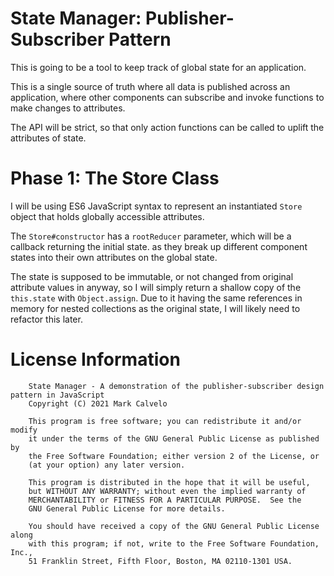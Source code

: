 # State Manager: Publisher-Subscriber Pattern
This is going to be a tool to keep track of global state for an application. 

This is a single source of truth where all data is published across an application, where other components can subscribe and invoke functions to make changes to attributes.

The API will be strict, so that only action functions can be called to uplift the attributes of state.

# Phase 1: The Store Class
I will be using ES6 JavaScript syntax to represent an instantiated ```Store``` object that holds globally accessible attributes. 

The ```Store#constructor``` has a ```rootReducer``` parameter, which will be a callback returning the initial state. as they break up different component states into their own attributes on the global state.

The state is supposed to be immutable, or not changed from original attribute values in anyway, so I will simply return a shallow copy of the ```this.state``` with ```Object.assign```. Due to it having the same references in memory for nested collections as the original state, I will likely need to refactor this later.

# License Information
```
    State Manager - A demonstration of the publisher-subscriber design pattern in JavaScript
    Copyright (C) 2021 Mark Calvelo

    This program is free software; you can redistribute it and/or modify
    it under the terms of the GNU General Public License as published by
    the Free Software Foundation; either version 2 of the License, or
    (at your option) any later version.

    This program is distributed in the hope that it will be useful,
    but WITHOUT ANY WARRANTY; without even the implied warranty of
    MERCHANTABILITY or FITNESS FOR A PARTICULAR PURPOSE.  See the
    GNU General Public License for more details.

    You should have received a copy of the GNU General Public License along
    with this program; if not, write to the Free Software Foundation, Inc.,
    51 Franklin Street, Fifth Floor, Boston, MA 02110-1301 USA.
```